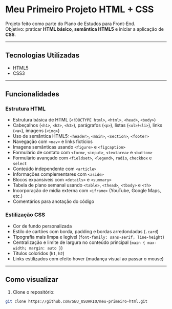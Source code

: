 # Meu Primeiro Projeto HTML + CSS

Projeto feito como parte do Plano de Estudos para Front-End.  
Objetivo: praticar **HTML básico**, **semântica HTML5** e iniciar a aplicação de **CSS**.

---

## Tecnologias Utilizadas
- HTML5  
- CSS3

---

##  Funcionalidades
### Estrutura HTML
- Estrutura básica de HTML (`<!DOCTYPE html>`, `<html>`, `<head>`, `<body>`)  
- Cabeçalhos (`<h1>`, `<h2>`, `<h3>`), parágrafos (`<p>`), listas (`<ul>`/`<li>`), links (`<a>`), imagens (`<img>`)  
- Uso de semântica HTML5: `<header>`, `<main>`, `<section>`, `<footer>`  
- Navegação com `<nav>` e links fictícios  
- Imagens semânticas usando `<figure>` e `<figcaption>`  
- Formulário de contato com `<form>`, `<input>`, `<textarea>` e `<button>`  
- Formulário avançado com `<fieldset>`, `<legend>`, `radio`, `checkbox` e `select`  
- Conteúdo independente com `<article>`  
- Informações complementares com `<aside>`  
- Blocos expansíveis com `<details>` e `<summary>`  
- Tabela de plano semanal usando `<table>`, `<thead>`, `<tbody>` e `<th>`  
- Incorporação de mídia externa com `<iframe>` (YouTube, Google Maps, etc.)  
- Comentários para anotação do código  

### Estilização CSS
- Cor de fundo personalizada  
- Estilo de cartões com borda, padding e bordas arredondadas (`.card`)  
- Tipografia mais limpa e legível (`font-family: sans-serif; line-height`)  
- Centralização e limite de largura no conteúdo principal (`main { max-width; margin: auto }`)  
- Títulos coloridos (`h1`, `h2`)  
- Links estilizados com efeito hover (mudança visual ao passar o mouse)  

---

##  Como visualizar
1. Clone o repositório:  
```bash
git clone https://github.com/SEU_USUARIO/meu-primeiro-html.git
